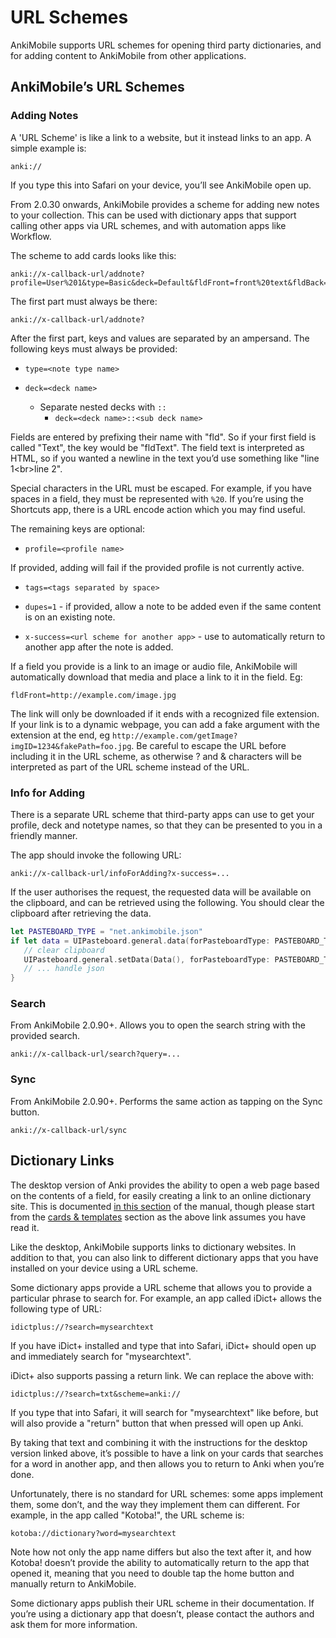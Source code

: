 # URL Schemes

AnkiMobile supports URL schemes for opening third party dictionaries,
and for adding content to AnkiMobile from other applications.

## AnkiMobile’s URL Schemes

### Adding Notes

A 'URL Scheme' is like a link to a website, but it instead links to an
app. A simple example is:

    anki://

If you type this into Safari on your device, you’ll see AnkiMobile open
up.

From 2.0.30 onwards, AnkiMobile provides a scheme for adding new notes
to your collection. This can be used with dictionary apps that support
calling other apps via URL schemes, and with automation apps like
Workflow.

The scheme to add cards looks like this:

    anki://x-callback-url/addnote?profile=User%201&type=Basic&deck=Default&fldFront=front%20text&fldBack=back%20text

The first part must always be there:

    anki://x-callback-url/addnote?

After the first part, keys and values are separated by an ampersand. The
following keys must always be provided:

- `type=<note type name>`

- `deck=<deck name>`
  - Separate nested decks with `::`
    - `deck=<deck name>::<sub deck name>`

Fields are entered by prefixing their name with "fld". So if your first
field is called "Text", the key would be "fldText". The field text is
interpreted as HTML, so if you wanted a newline in the text you’d use
something like "line 1&lt;br&gt;line 2".

Special characters in the URL must be escaped. For example, if you have
spaces in a field, they must be represented with `%20`. If you’re using
the Shortcuts app, there is a URL encode action which you may find
useful.

The remaining keys are optional:

- `profile=<profile name>`

If provided, adding will fail if the provided profile is not currently active.

- `tags=<tags separated by space>`

- `dupes=1` - if provided, allow a note to be added even if the same
  content is on an existing note.

- `x-success=<url scheme for another app>` - use to automatically
  return to another app after the note is added.

If a field you provide is a link to an image or audio file, AnkiMobile
will automatically download that media and place a link to it in the
field. Eg:

    fldFront=http://example.com/image.jpg

The link will only be downloaded if it ends with a recognized file
extension. If your link is to a dynamic webpage, you can add a fake
argument with the extension at the end, eg
`http://example.com/getImage?imgID=1234&fakePath=foo.jpg`. Be careful to
escape the URL before including it in the URL scheme, as otherwise ? and
& characters will be interpreted as part of the URL scheme instead of
the URL.

### Info for Adding

There is a separate URL scheme that third-party apps can use to get your profile, deck
and notetype names, so that they can be presented to you in a friendly manner.

The app should invoke the following URL:

`anki://x-callback-url/infoForAdding?x-success=...`

If the user authorises the request, the requested data will be available on the clipboard,
and can be retrieved using the following. You should clear the clipboard after retrieving
the data.

```swift
let PASTEBOARD_TYPE = "net.ankimobile.json"
if let data = UIPasteboard.general.data(forPasteboardType: PASTEBOARD_TYPE) {
   // clear clipboard
   UIPasteboard.general.setData(Data(), forPasteboardType: PASTEBOARD_TYPE)
   // ... handle json
}
```

### Search

From AnkiMobile 2.0.90+. Allows you to open the search string with the provided
search.

`anki://x-callback-url/search?query=...`

### Sync

From AnkiMobile 2.0.90+. Performs the same action as tapping on the Sync button.

`anki://x-callback-url/sync`

## Dictionary Links

The desktop version of Anki provides the ability to open a web page
based on the contents of a field, for easily creating a link to an
online dictionary site. This is documented [in this
section](https://docs.ankiweb.net/templates/fields.html#dictionary-links) of
the manual, though please start from the [cards &
templates](https://docs.ankiweb.net/templates/intro.html) section
as the above link assumes you have read it.

Like the desktop, AnkiMobile supports links to dictionary websites. In
addition to that, you can also link to different dictionary apps that
you have installed on your device using a URL scheme.

Some dictionary apps provide a URL scheme that allows you to provide a
particular phrase to search for. For example, an app called iDict+
allows the following type of URL:

    idictplus://?search=mysearchtext

If you have iDict+ installed and type that into Safari, iDict+ should
open up and immediately search for "mysearchtext".

iDict+ also supports passing a return link. We can replace the above
with:

    idictplus://?search=txt&scheme=anki://

If you type that into Safari, it will search for "mysearchtext" like
before, but will also provide a "return" button that when pressed will
open up Anki.

By taking that text and combining it with the instructions for the
desktop version linked above, it’s possible to have a link on your cards
that searches for a word in another app, and then allows you to return
to Anki when you’re done.

Unfortunately, there is no standard for URL schemes: some apps implement
them, some don’t, and the way they implement them can different. For
example, in the app called "Kotoba!", the URL scheme is:

    kotoba://dictionary?word=mysearchtext

Note how not only the app name differs but also the text after it, and
how Kotoba! doesn’t provide the ability to automatically return to the
app that opened it, meaning that you need to double tap the home button
and manually return to AnkiMobile.

Some dictionary apps publish their URL scheme in their documentation. If
you’re using a dictionary app that doesn’t, please contact the authors
and ask them for more information.
